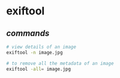# exiftool

## **_commands_**
```bash
# view details of an image
exiftool -n image.jpg

# to remove all the metadata of an image
exiftool -all= image.jpg
```

<br>
